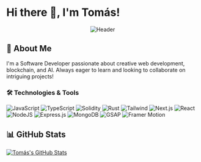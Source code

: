 # Hi there 👋, I'm Tomás!

<div align="center">

![Header](https://media.giphy.com/media/M9gbBd9nbDrOTu1Mqx/giphy.gif)

</div>

## 🚀 About Me
I'm a Software Developer passionate about creative web development, blockchain, and AI. Always eager to learn and looking to collaborate on intriguing projects!

### 🛠️ Technologies & Tools

![JavaScript](https://img.shields.io/badge/Code-JavaScript-informational?style=flat&logo=javascript&logoColor=white&color=blue)
![TypeScript](https://img.shields.io/badge/Code-TypeScript-informational?style=flat&logo=typescript&logoColor=white&color=blue)
![Solidity](https://img.shields.io/badge/Code-Solidity-informational?style=flat&logo=solidity&logoColor=white&color=blue)
![Rust](https://img.shields.io/badge/Code-Rust-informational?style=flat&logo=rust&logoColor=white&color=blue)
![Tailwind](https://img.shields.io/badge/Tool-Tailwind-informational?style=flat&logo=tailwind-css&logoColor=white&color=green)
![Next.js](https://img.shields.io/badge/Framework-Next.js-informational?style=flat&logo=next.js&logoColor=white&color=yellowgreen)
![React](https://img.shields.io/badge/Library-React-informational?style=flat&logo=react&logoColor=white&color=yellowgreen)
![NodeJS](https://img.shields.io/badge/Tool-NodeJS-informational?style=flat&logo=node.js&logoColor=white&color=green)
![Express.js](https://img.shields.io/badge/Framework-Express.js-informational?style=flat&logo=express&logoColor=white&color=yellowgreen)
![MongoDB](https://img.shields.io/badge/Database-MongoDB-informational?style=flat&logo=mongodb&logoColor=white&color=green)
![GSAP](https://img.shields.io/badge/Library-GSAP-informational?style=flat&logo=greensock&logoColor=white&color=yellowgreen)
![Framer Motion](https://img.shields.io/badge/Library-Framer_Motion-informational?style=flat&logo=framer&logoColor=white&color=yellowgreen)


## 📊 GitHub Stats

[![Tomás's GitHub Stats](https://github-readme-stats.vercel.app/api?username=yourusername&show_icons=true&theme=radical)](https://github.com/yourusername)

</div>
